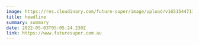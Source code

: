 ```yaml
---
image: https://res.cloudinary.com/future-super/image/upload/v1651544711/student-with-megaphone.png
title: headline
summary: summary
date: 2022-05-03T05:05:24.230Z
link: https://www.futuresuper.com.au
---
```

